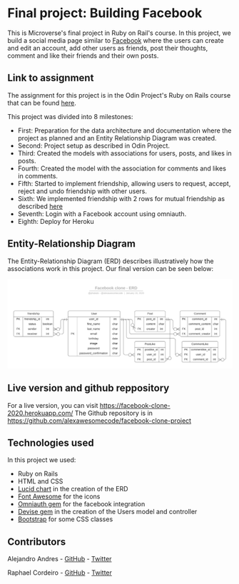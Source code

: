 # Final project: Building Facebook

This is Microverse's final project in Ruby on Rail's course. In this project, we build a social media page similar to [Facebook][facebook] where the users can create and edit an account, add other users as friends, post their thoughts, comment and like their friends and their own posts.

## Link to assignment

The assignment for this project is in the Odin Project's Ruby on Rails course that can be found [here][assignment].

This project was divided into 8 milestones:

* First: Preparation for the data architecture and documentation where the project as planned and an Entity Relationship Diagram was created.
* Second: Project setup as described in Odin Project.
* Third: Created the models with associations for users, posts, and likes in posts.
* Fourth: Created the model with the association for comments and likes in comments.
* Fifth: Started to implement friendship, allowing users to request, accept, reject and undo friendship with other users.
* Sixth: We implemented friendship with 2 rows for mutual friendship as described [here][friendship]
* Seventh: Login with a Facebook account using omniauth.
* Eighth: Deploy for Heroku

## Entity-Relationship Diagram

The Entity-Relationship Diagram (ERD) describes illustratively how the associations work in this project. Our final version can be seen below:

![ERD][ERD]

## Live version and github reppository

For a live version, you can visit https://facebook-clone-2020.herokuapp.com/
The Github repository is in https://github.com/alexawesomecode/facebook-clone-project

## Technologies used

In this project we used:
* Ruby on Rails
* HTML and CSS
* [Lucid chart][lucid-chart] in the creation of the ERD
* [Font Awesome][font-awesome] for the icons
* [Omniauth gem][omniauth] for the facebook integration
* [Devise gem][devise] in the creation of the Users model and controller
* [Bootstrap][bootstrap] for some CSS classes

## Contributors

Alejandro Andres - [GitHub][alex-github] - [Twitter][alex-twitter]

Raphael Cordeiro - [GitHub][rapha-github] - [Twitter][rapha-twitter]


<!-- Links -->
[facebook]: https://www.facebook.com/
[assignment]: https://www.theodinproject.com/courses/ruby-on-rails/lessons/final-project
[font-awesome]: https://fontawesome.com/
[omniauth]: https://github.com/omniauth/omniauth
[devise]: https://github.com/heartcombo/devise
[bootstrap]: https://getbootstrap.com/
[lucid-chart]: https://www.lucidchart.com/documents#/dashboard
[friendship]: https://explainextended.com/2009/03/07/selecting-friends/
[alex-github]: https://github.com/alexawesomecode
[alex-twitter]: https://twitter.com/alexcode0
[rapha-github]: https://github.com/phalado
[rapha-twitter]: https://twitter.com/phalado
[ERD]: https://raw.githubusercontent.com/alexawesomecode/facebook-clone-project/seventh-milestone/docs/Facebook-clone.png
